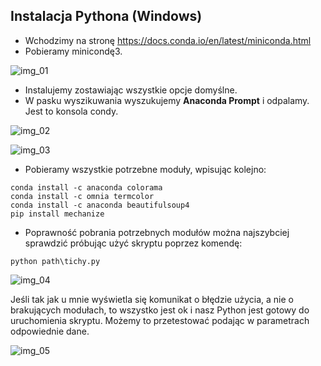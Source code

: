 ## Instalacja Pythona (Windows) 
   - Wchodzimy na stronę https://docs.conda.io/en/latest/miniconda.html
   - Pobieramy minicondę3.

![img_01](../images/img_01.png?raw=true)

- Instalujemy zostawiając wszystkie opcje domyślne.
- W pasku wyszikuwania wyszukujemy **Anaconda Prompt** i odpalamy. Jest to konsola condy.

![img_02](../images/img_02.png?raw=true)

![img_03](../images/img_03.png?raw=true)

- Pobieramy wszystkie potrzebne moduły, wpisując kolejno:
```
conda install -c anaconda colorama
conda install -c omnia termcolor
conda install -c anaconda beautifulsoup4
pip install mechanize
```
- Poprawność pobrania potrzebnych modułów można najszybciej sprawdzić próbując użyć skryptu poprzez komendę:
```
python path\tichy.py
```
![img_04](../images/img_04.png?raw=true)

Jeśli tak jak u mnie wyświetla się komunikat o błędzie użycia, a nie o brakujących modułach, to wszystko jest ok i nasz Python jest gotowy do uruchomienia skryptu. Możemy to przetestować podając w parametrach odpowiednie dane.

![img_05](../images/img_05.png?raw=true)
